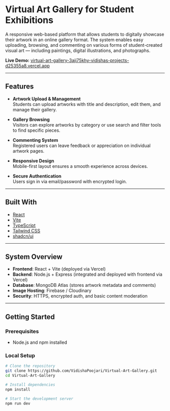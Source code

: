 # Virtual Art Gallery for Student Exhibitions

A responsive web-based platform that allows students to digitally showcase their artwork in an online gallery format. The system enables easy uploading, browsing, and commenting on various forms of student-created visual art — including paintings, digital illustrations, and photographs.

**Live Demo:** [virtual-art-gallery-3aji75khy-vidishas-projects-d25355a8.vercel.app](https://virtual-art-gallery-3aji75khy-vidishas-projects-d25355a8.vercel.app)

---

## Features

- **Artwork Upload & Management**  
  Students can upload artworks with title and description, edit them, and manage their gallery.

- **Gallery Browsing**  
  Visitors can explore artworks by category or use search and filter tools to find specific pieces.

- **Commenting System**  
  Registered users can leave feedback or appreciation on individual artwork pages.

- **Responsive Design**  
  Mobile-first layout ensures a smooth experience across devices.

- **Secure Authentication**  
  Users sign in via email/password with encrypted login.

---

## Built With

- [React](https://reactjs.org/)
- [Vite](https://vitejs.dev/)
- [TypeScript](https://www.typescriptlang.org/)
- [Tailwind CSS](https://tailwindcss.com/)
- [shadcn/ui](https://ui.shadcn.com/)

---

## System Overview

- **Frontend**: React + Vite (deployed via Vercel)
- **Backend**: Node.js + Express (integrated and deployed with frontend via Vercel)
- **Database**: MongoDB Atlas (stores artwork metadata and comments)
- **Image Hosting**: Firebase / Cloudinary
- **Security**: HTTPS, encrypted auth, and basic content moderation

---

## Getting Started

### Prerequisites

- Node.js and npm installed

### Local Setup

```bash
# Clone the repository
git clone https://github.com/VidishaPoojari/Virtual-Art-Gallery.git
cd Virtual-Art-Gallery

# Install dependencies
npm install

# Start the development server
npm run dev
